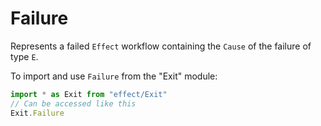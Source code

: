 # Failure

Represents a failed `Effect` workflow containing the `Cause` of the failure
of type `E`.

To import and use `Failure` from the "Exit" module:

```ts
import * as Exit from "effect/Exit"
// Can be accessed like this
Exit.Failure
```
